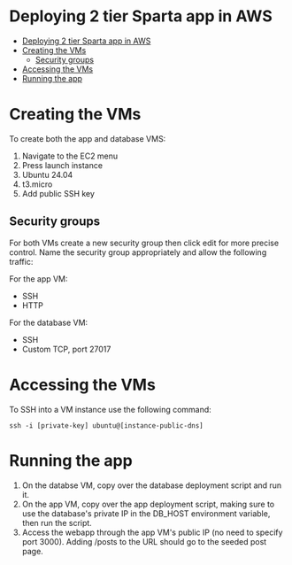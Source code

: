 # Deploying 2 tier Sparta app in AWS
- [Deploying 2 tier Sparta app in AWS](#deploying-2-tier-sparta-app-in-aws)
- [Creating the VMs](#creating-the-vms)
  - [Security groups](#security-groups)
- [Accessing the VMs](#accessing-the-vms)
- [Running the app](#running-the-app)


# Creating the VMs
To create both the app and database VMS:
1. Navigate to the EC2 menu
2. Press launch instance
3. Ubuntu 24.04
4. t3.micro
5. Add public SSH key

## Security groups
For both VMs create a new security group then click edit for more precise control. Name the security group appropriately and allow the following traffic:

For the app VM:
* SSH
* HTTP

For the database VM:
* SSH
* Custom TCP, port 27017

# Accessing the VMs
To SSH into a VM instance use the following command:
```
ssh -i [private-key] ubuntu@[instance-public-dns]
```

# Running the app
1. On the databse VM, copy over the database deployment script and run it.
2. On the app VM, copy over the app deployment script, making sure to use the database's private IP in the DB_HOST environment variable, then run the script.
3. Access the webapp through the app VM's public IP (no need to specify port 3000). Adding /posts to the URL should go to the seeded post page.